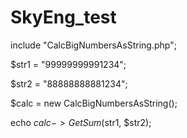 # SkyEng_test

include "CalcBigNumbersAsString.php";

$str1 = "99999999991234";

$str2 = "88888888881234";

$calc = new CalcBigNumbersAsString();

echo $calc->GetSum($str1, $str2);

